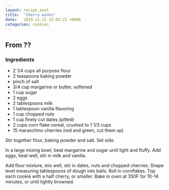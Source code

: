 ```yaml
---
layout: recipe_post
title:  "Cherry winks"
date:   2019-12-22 12:02:22 +0000
categories: cookies
---
```


## From ??
### Ingredients
* 2 1/4 cups all purpose flour
* 2 teaspoons baking powder
* pinch of salt
* 3/4 cup margarine or butter, softened
* 1 cup sugar
* 2 eggs
* 2 tablespoons milk
* 1 tablespoon vanilla flavoring
* 1 cup chopped nuts
* 1 cup finely cut dates (pitted)
* 2 cups corn flake cereal, crushed to 1 1/3 cups
* 15 maraschino cherries (red and green, cut them up)


Stir together flour, baking powder and salt. Set side.


In a large mixing bowl, beat margarine and sugar until light and fluffy. Add eggs, beat well, stir in milk and vanilla.


Add flour mixture, mix well, stir in dates, nuts and chopped cherries. Shape level measuring tablespoons of dough into balls. Roll in cornflakes. Top each cookie with a half cherry, or smaller. Bake in oven  at 350F for 10-14 minutes, or until lightly browned.
